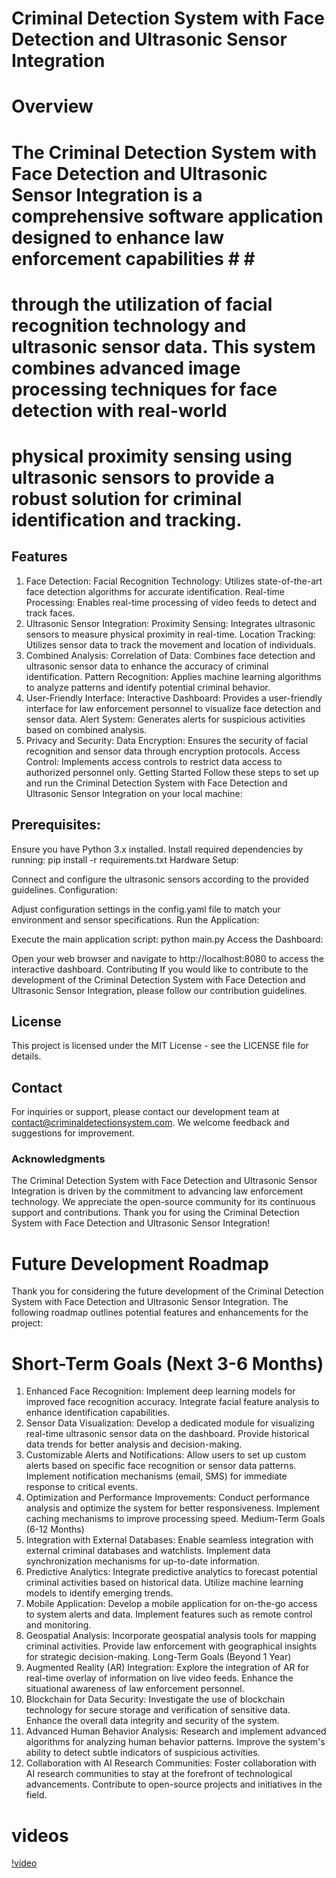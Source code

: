 # Criminal Detection System with Face Detection and Ultrasonic Sensor Integration
# Overview
# The Criminal Detection System with Face Detection and Ultrasonic Sensor Integration is a comprehensive software application designed to enhance law enforcement capabilities # # # 
# through the utilization of facial recognition technology and ultrasonic sensor data. This system combines advanced image processing techniques for face detection with real-world # 
#  physical proximity sensing using ultrasonic sensors to provide a robust solution for criminal identification and tracking.

## Features
1. Face Detection:
Facial Recognition Technology: Utilizes state-of-the-art face detection algorithms for accurate identification.
Real-time Processing: Enables real-time processing of video feeds to detect and track faces.
2. Ultrasonic Sensor Integration:
Proximity Sensing: Integrates ultrasonic sensors to measure physical proximity in real-time.
Location Tracking: Utilizes sensor data to track the movement and location of individuals.
3. Combined Analysis:
Correlation of Data: Combines face detection and ultrasonic sensor data to enhance the accuracy of criminal identification.
Pattern Recognition: Applies machine learning algorithms to analyze patterns and identify potential criminal behavior.
4. User-Friendly Interface:
Interactive Dashboard: Provides a user-friendly interface for law enforcement personnel to visualize face detection and sensor data.
Alert System: Generates alerts for suspicious activities based on combined analysis.
5. Privacy and Security:
Data Encryption: Ensures the security of facial recognition and sensor data through encryption protocols.
Access Control: Implements access controls to restrict data access to authorized personnel only.
Getting Started
Follow these steps to set up and run the Criminal Detection System with Face Detection and Ultrasonic Sensor Integration on your local machine:

## Prerequisites:

Ensure you have Python 3.x installed.
Install required dependencies by running: pip install -r requirements.txt
Hardware Setup:

Connect and configure the ultrasonic sensors according to the provided guidelines.
Configuration:

Adjust configuration settings in the config.yaml file to match your environment and sensor specifications.
Run the Application:

Execute the main application script: python main.py
Access the Dashboard:

Open your web browser and navigate to http://localhost:8080 to access the interactive dashboard.
Contributing
If you would like to contribute to the development of the Criminal Detection System with Face Detection and Ultrasonic Sensor Integration, please follow our contribution guidelines.

## License
This project is licensed under the MIT License - see the LICENSE file for details.

## Contact
For inquiries or support, please contact our development team at contact@criminaldetectionsystem.com. We welcome feedback and suggestions for improvement.

### Acknowledgments
The Criminal Detection System with Face Detection and Ultrasonic Sensor Integration is driven by the commitment to advancing law enforcement technology.
We appreciate the open-source community for its continuous support and contributions.
Thank you for using the Criminal Detection System with Face Detection and Ultrasonic Sensor Integration!

# Future Development Roadmap
Thank you for considering the future development of the Criminal Detection System with Face Detection and Ultrasonic Sensor Integration. The following roadmap outlines potential features and enhancements for the project:

# Short-Term Goals (Next 3-6 Months)
1. Enhanced Face Recognition:
Implement deep learning models for improved face recognition accuracy.
Integrate facial feature analysis to enhance identification capabilities.
2. Sensor Data Visualization:
Develop a dedicated module for visualizing real-time ultrasonic sensor data on the dashboard.
Provide historical data trends for better analysis and decision-making.
3. Customizable Alerts and Notifications:
Allow users to set up custom alerts based on specific face recognition or sensor data patterns.
Implement notification mechanisms (email, SMS) for immediate response to critical events.
4. Optimization and Performance Improvements:
Conduct performance analysis and optimize the system for better responsiveness.
Implement caching mechanisms to improve processing speed.
Medium-Term Goals (6-12 Months)
1. Integration with External Databases:
Enable seamless integration with external criminal databases and watchlists.
Implement data synchronization mechanisms for up-to-date information.
2. Predictive Analytics:
Integrate predictive analytics to forecast potential criminal activities based on historical data.
Utilize machine learning models to identify emerging trends.
3. Mobile Application:
Develop a mobile application for on-the-go access to system alerts and data.
Implement features such as remote control and monitoring.
4. Geospatial Analysis:
Incorporate geospatial analysis tools for mapping criminal activities.
Provide law enforcement with geographical insights for strategic decision-making.
Long-Term Goals (Beyond 1 Year)
1. Augmented Reality (AR) Integration:
Explore the integration of AR for real-time overlay of information on live video feeds.
Enhance the situational awareness of law enforcement personnel.
2. Blockchain for Data Security:
Investigate the use of blockchain technology for secure storage and verification of sensitive data.
Enhance the overall data integrity and security of the system.
3. Advanced Human Behavior Analysis:
Research and implement advanced algorithms for analyzing human behavior patterns.
Improve the system's ability to detect subtle indicators of suspicious activities.
4. Collaboration with AI Research Communities:
Foster collaboration with AI research communities to stay at the forefront of technological advancements.
Contribute to open-source projects and initiatives in the field.

# videos 

[!video](https://github.com/robonald/criminal-detection/blob/main/videos/IMG_0507.MOV)
